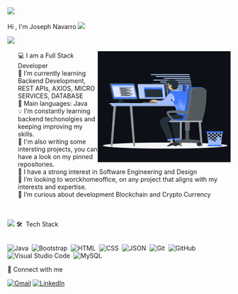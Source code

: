 <img src="https://user-images.githubusercontent.com/90236635/232446433-d5540fa2-fe28-4bb8-b929-cdb51fe61336.gif">
<p align="righr">Hi , I'm Joseph Navarro <img src="https://media.giphy.com/media/hvRJCLFzcasrR4ia7z/giphy.gif" width="35"></p>
<!--horizontal divider(gradiant)-->
<img src="https://user-images.githubusercontent.com/73097560/115834477-dbab4500-a447-11eb-908a-139a6edaec5c.gif">

<p><img align="right" height="250" width="300" src="https://raw.githubusercontent.com/SubhadeepZilong/SubhadeepZilong/main/icons/animation_500_kxa883sd.gif" alt="SubhadeepZilong" /></p>

<p align="center">
<ul style="list-style: none;">
<li>💻 I am a Full Stack Developer </li>
<li>🌱 I’m currently learning Backend Development, REST APIs, AXIOS, MICRO SERVICES, DATABASE</li>
<li>🌟 Main languages: Java</li>
<li>💡 I’m constantly learning backend techonolgies and keeping improving my skills.</li>
<li>💼 I'm also writing some intersting projects, you can have a look on my pinned repositories.</li>
<li>📝 I have a strong interest in Software Engineering and Design</li>
<li>🚩 I’m looking to worckhomeoffice, on any project that aligns with my interests and expertise.</li>
<li>👀 I’m curious about development Blockchain and Crypto Currency</li>
</ul>
</br>
 </br>
 <!--horizontal divider(gradiant)-->
<img src="https://user-images.githubusercontent.com/73097560/115834477-dbab4500-a447-11eb-908a-139a6edaec5c.gif">
🛠 &nbsp;Tech Stack
 </br>
 </br>
  
![Java](https://img.shields.io/badge/-Java-05122A?style=flat&logo=Java&logoColor=FFA518)&nbsp;
![Bootstrap](https://img.shields.io/badge/-Bootstrap-05122A?style=flat&logo=bootstrap&logoColor=563D7C)&nbsp;
![HTML](https://img.shields.io/badge/-HTML-05122A?style=flat&logo=HTML5)&nbsp;
![CSS](https://img.shields.io/badge/-CSS-05122A?style=flat&logo=CSS3&logoColor=1572B6)&nbsp;
![JSON](https://img.shields.io/badge/-JSON-05122A?style=flat&logo=json&logoColor=000000)&nbsp;
![Git](https://img.shields.io/badge/-Git-05122A?style=flat&logo=git)&nbsp;
![GitHub](https://img.shields.io/badge/-GitHub-05122A?style=flat&logo=github)&nbsp;
![Visual Studio Code](https://img.shields.io/badge/-Visual%20Studio%20Code-05122A?style=flat&logo=visual-studio-code&logoColor=007ACC)&nbsp;
![MySQL](https://img.shields.io/badge/-MySQL-05122A?style=flat&logo=mysql&logoColor=4479A1)&nbsp;

🤝 Connect with me
</br>
<p align="left">
	<a href="mailto:jos14col@hotmail.com"><img img src="https://img.shields.io/badge/gmail-%23EA4335.svg?style=plastic&logo=gmail&logoColor=white" alt="Gmail"/></a>
	<a href="https://www.linkedin.com/in/"mylinkdin"/"><img src="https://img.shields.io/badge/linkedin-%230A66C2.svg?style=plastic&logo=linkedin&logoColor=white" alt="LinkedIn"/></a></p>
